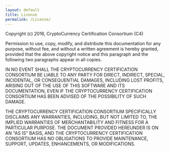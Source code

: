 ```yaml
---
layout: default
title: License
permalink: /License/
---
```


Copyright (c) 2016, CryptoCurrency Certification Consortium (C4)

Permission to use, copy, modify, and distribute this documentation for any purpose, without fee, and without a written agreement is hereby granted, provided that the above copyright notice and this paragraph and the following two paragraphs appear in all copies.

IN NO EVENT SHALL THE CRYPTOCURRENCY CERTIFICATION CONSORTIUM BE LIABLE TO ANY PARTY FOR DIRECT, INDIRECT, SPECIAL, INCIDENTAL, OR CONSEQUENTIAL DAMAGES, INCLUDING LOST PROFITS, ARISING OUT OF THE USE OF THIS SOFTWARE AND ITS DOCUMENTATION, EVEN IF THE CRYPTOCURRENCY CERTIFICATION CONSORTIUM HAS BEEN ADVISED OF THE POSSIBILITY OF SUCH DAMAGE.

THE CRYPTOCURRENCY CERTIFICATION CONSORTIUM SPECIFICALLY DISCLAIMS ANY WARRANTIES, INCLUDING, BUT NOT LIMITED TO, THE IMPLIED WARRANTIES OF MERCHANTABILITY AND FITNESS FOR A PARTICULAR PURPOSE. THE DOCUMENT PROVIDED HEREUNDER IS ON AN "AS IS" BASIS, AND THE CRYPTOCURRENCY CERTIFICATION CONSORTIUM HAS NO OBLIGATIONS TO PROVIDE MAINTENANCE, SUPPORT, UPDATES, ENHANCEMENTS, OR MODIFICATIONS.
